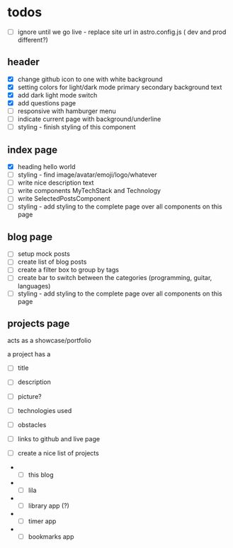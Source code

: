 # todos

- [ ] ignore until we go live - replace site url in astro.config.js ( dev and prod different?)
  
## header

- [x] change github icon to one with white background
- [x] setting colors for light/dark mode primary secondary background text
- [x] add dark light mode switch
- [x] add questions page
- [ ] responsive with hamburger menu
- [ ] indicate current page with background/underline
- [ ] styling - finish styling of this component

## index page

- [x] heading hello world
- [ ] styling - find image/avatar/emoji/logo/whatever
- [ ] write nice description text
- [ ] write components MyTechStack and Technology
- [ ] write SelectedPostsComponent
- [ ] styling - add styling to the complete page over all components on this page

## blog page

- [ ] setup mock posts
- [ ] create list of blog posts
- [ ] create a filter box to group by tags
- [ ] create bar to switch between the categories (programming, guitar, languages)
- [ ] styling - add styling to the complete page over all components on this page

## projects page

acts as a showcase/portfolio

a project has a 
- [ ] title
- [ ] description
- [ ] picture?
- [ ] technologies used
- [ ] obstacles
- [ ] links to github and live page

- [ ] create a nice list of projects
- - [ ] this blog
- - [ ] lila
- - [ ] library app (?)
- - [ ] timer app
- - [ ] bookmarks app
